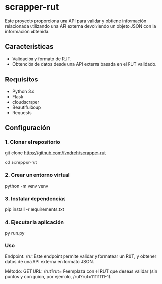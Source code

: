 # scrapper-rut
Este proyecto proporciona una API para validar y obtiene información relacionada utilizando una API externa devolviendo un objeto JSON con la información obtenida.

## Características

- Validación y formato de RUT.
- Obtención de datos desde una API externa basada en el RUT validado.

## Requisitos

- Python 3.x
- Flask
- cloudscraper
- BeautifulSoup
- Requests

## Configuración

### 1. Clonar el repositorio

git clone https://github.com/fvndreh/scrapper-rut

cd scrapper-rut

### 2. Crear un entorno virtual

python -m venv venv

### 3. Instalar dependencias

pip install -r requirements.txt

### 4. Ejecutar la aplicación

py run.py

### Uso

Endpoint: /rut
Este endpoint permite validar y formatear un RUT, y obtener datos de una API externa en formato JSON.

Método: GET
URL: /rut?rut=<RUT>
Reemplaza <RUT> con el RUT que deseas validar (sin puntos y con guion, por ejemplo, /rut?rut=11111111-1).
